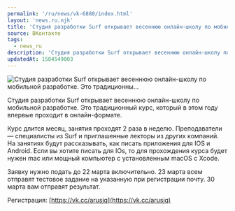 ```yaml
---
permalink: '/ru/news/vk-6880/index.html'
layout: 'news.ru.njk'
title: 'Студия разработки Surf открывает весеннюю онлайн-школу по мобильной разработке. Это традиционны'
source: ВКонтакте
tags:
  - news_ru
description: 'Студия разработки Surf открывает весеннюю онлайн-школу по мобильной разработке. Это традиционны…'
updatedAt: 1584549003
---
```

![Студия разработки Surf открывает весеннюю онлайн-школу по мобильной разработке. Это традиционны…](https://sun9-6.userapi.com/impg/c855620/v855620285/2080bb/gz1VkUCi0XY.jpg?size=1280x853&quality=96&sign=68ddb30354fdf1268064016018e278aa&c_uniq_tag=KGO_r1vIMIfk3lkI7KdkiuasiDoCdOOZeqL481ql_A0&type=album)

Студия разработки Surf открывает весеннюю онлайн-школу по мобильной разработке. Это традиционный курс, который в этом году впервые проходит в онлайн-формате.

Курс длится месяц, занятия проходят 2 раза в неделю. Преподаватели — специалисты из Surf и приглашенные лекторы из других компаний. На занятиях будут рассказывать, как писать приложения для IOS и Android. Если вы хотите писать для IOs, то для прохождения курса будет нужен mac или мощный компьютер с установленным macOS с Xcode.

Заявку нужно подать до 22 марта включительно. 23 марта всем отправят тестовое задание на указанную при регистрации почту. 30 марта вам отправят результат.

Регистрация: [https://vk.cc/arusjq](https://vk.cc/arusjq)

